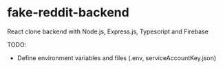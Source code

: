 # fake-reddit-backend

React clone backend with Node.js, Express.js, Typescript and Firebase

TODO:

-   Define environment variables and files (.env, serviceAccountKey.json)
